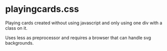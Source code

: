 playingcards.css
================

Playing cards created without using javascript and only using one div with a class on it.

Uses less as preprocessor and requires a browser that can handle svg backgrounds.


